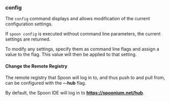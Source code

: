 ### config

The `config` command displays and allows modification of the current configuration settings.

If `spoon config` is executed without command line parameters, the current settings are returned. 

To modify any settings, specify them as command line flags and assign a value to the flag. This value will then be applied to that setting. 

#### Change the Remote Registry

The remote registry that Spoon will log in to, and thus push to and pull from, can be configured with the **--hub** flag. 

By default, the Spoon IDE will log in to **https://spoonium.net/hub**. 